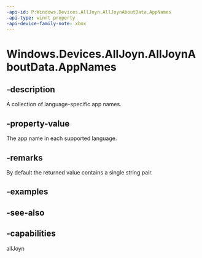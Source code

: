 ```yaml
---
-api-id: P:Windows.Devices.AllJoyn.AllJoynAboutData.AppNames
-api-type: winrt property
-api-device-family-note: xbox
---
```


<!-- Property syntax
public Windows.Foundation.Collections.IMap<string, string> AppNames { get; }
-->

# Windows.Devices.AllJoyn.AllJoynAboutData.AppNames

## -description
A collection of language-specific app names.

## -property-value
The app name in each supported language.

## -remarks
By default the returned value contains a single string pair.

## -examples

## -see-also


## -capabilities
allJoyn